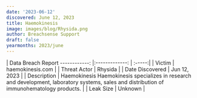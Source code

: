 ```yaml
---
date: '2023-06-12'
discovered: June 12, 2023
title: Haemokinesis
image: images/blog/Rhysida.png
author: Breachsense Support
draft: false
yearmonths: 2023/june
---
```



| Data Breach Report
------------:     |:-------------:    | :-----:|
| Victim      | haemokinesis.com      | 
| Threat Actor      | Rhysida      | 
| Date Discovered      | Jun 12, 2023      | 
| Description      | Haemokinesis Haemokinesis specializes in research and development, laboratory systems, sales and distribution of immunohematology products.      | 
| Leak Size      | Unknown      | 

